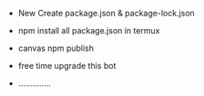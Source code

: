 * New Create package.json & package-lock.json

* npm install all package.json in termux

* canvas npm publish 
* free time upgrade this bot
* ..............
